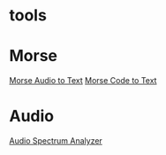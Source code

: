 # tools

# Morse
[Morse Audio to Text](https://morsecode.world/international/decoder/audio-decoder-adaptive.html)
[Morse Code to Text](https://mattfedder.com/blog/ham/MorseTranslater)

# Audio
[Audio Spectrum Analyzer](https://academo.org/demos/spectrum-analyzer/)
